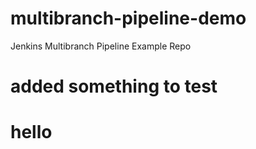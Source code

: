 # multibranch-pipeline-demo

Jenkins Multibranch Pipeline Example Repo

# added something to test

# hello
